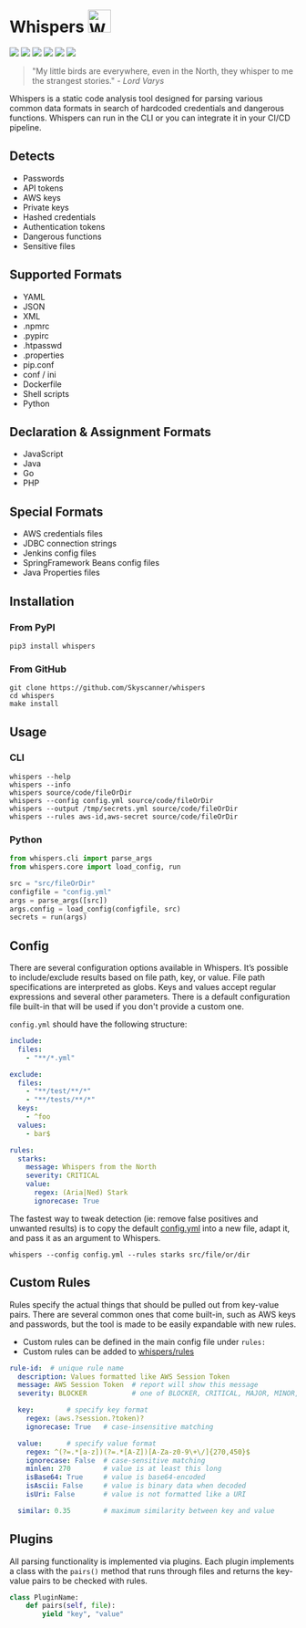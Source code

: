 # Whispers <img src="whispers.png" width="40px" alt="Whispers" style=""> 

[![](https://img.shields.io/pypi/v/whispers.svg)](https://pypi.python.org/pypi/whispers/)
[![](https://github.com/Skyscanner/whispers/workflows/build/badge.svg)](https://github.com/Skyscanner/whispers/actions)
![](coverage.svg)
[![](https://img.shields.io/github/issues/Skyscanner/whispers)](https://github.com/Skyscanner/whispers/issues)
[![](https://img.shields.io/github/issues-pr/Skyscanner/whispers)](https://github.com/Skyscanner/whispers/pulls)
[![](https://img.shields.io/pypi/dm/whispers)](https://img.shields.io/pypi/dm/whispers)

> "My little birds are everywhere, even in the North, they whisper to me the strangest stories." - _Lord Varys_

Whispers is a static code analysis tool designed for parsing various common data formats in search of hardcoded credentials and dangerous functions. Whispers can run in the CLI or you can integrate it in your CI/CD pipeline.


## Detects
* Passwords
* API tokens
* AWS keys
* Private keys
* Hashed credentials
* Authentication tokens
* Dangerous functions
* Sensitive files

## Supported Formats
* YAML
* JSON
* XML
* .npmrc
* .pypirc
* .htpasswd
* .properties
* pip.conf
* conf / ini
* Dockerfile
* Shell scripts
* Python

## Declaration & Assignment Formats
* JavaScript
* Java
* Go
* PHP

## Special Formats
* AWS credentials files
* JDBC connection strings
* Jenkins config files
* SpringFramework Beans config files
* Java Properties files

## Installation

### From PyPI
```
pip3 install whispers
```

### From GitHub
```
git clone https://github.com/Skyscanner/whispers
cd whispers
make install
```

## Usage
### CLI
```
whispers --help
whispers --info
whispers source/code/fileOrDir
whispers --config config.yml source/code/fileOrDir
whispers --output /tmp/secrets.yml source/code/fileOrDir
whispers --rules aws-id,aws-secret source/code/fileOrDir
```
### Python
```python
from whispers.cli import parse_args
from whispers.core import load_config, run

src = "src/fileOrDir"
configfile = "config.yml"
args = parse_args([src])
args.config = load_config(configfile, src)
secrets = run(args)
```

## Config
There are several configuration options available in Whispers. It’s possible to include/exclude results based on file path, key, or value. File path specifications are interpreted as globs. Keys and values accept regular expressions and several other parameters. There is a default configuration file built-in that will be used if you don't provide a custom one.

`config.yml` should have the following structure:
```yaml
include:
  files:
    - "**/*.yml"

exclude:
  files:
    - "**/test/**/*"
    - "**/tests/**/*"
  keys:
    - ^foo
  values:
    - bar$

rules:
  starks:
    message: Whispers from the North
    severity: CRITICAL
    value:
      regex: (Aria|Ned) Stark
      ignorecase: True
```

The fastest way to tweak detection (ie: remove false positives and unwanted results) is to copy the default [config.yml](whispers/config.yml) into a new file, adapt it, and pass it as an argument to Whispers.

`whispers --config config.yml --rules starks src/file/or/dir`


## Custom Rules
Rules specify the actual things that should be pulled out from key-value pairs. There are several common ones that come built-in, such as AWS keys and passwords, but the tool is made to be easily expandable with new rules.

- Custom rules can be defined in the main config file under `rules:`
- Custom rules can be added to [whispers/rules](whispers/rules/)

```yaml
rule-id:  # unique rule name
  description: Values formatted like AWS Session Token
  message: AWS Session Token  # report will show this message
  severity: BLOCKER           # one of BLOCKER, CRITICAL, MAJOR, MINOR, INFO

  key:        # specify key format
    regex: (aws.?session.?token)?
    ignorecase: True   # case-insensitive matching

  value:      # specify value format
    regex: ^(?=.*[a-z])(?=.*[A-Z])[A-Za-z0-9\+\/]{270,450}$
    ignorecase: False  # case-sensitive matching
    minlen: 270        # value is at least this long
    isBase64: True     # value is base64-encoded
    isAscii: False     # value is binary data when decoded
    isUri: False       # value is not formatted like a URI

  similar: 0.35        # maximum similarity between key and value
```


## Plugins
All parsing functionality is implemented via plugins. Each plugin implements a class with the `pairs()` method that runs through files and returns the key-value pairs to be checked with rules. 

```py
class PluginName:
    def pairs(self, file):
        yield "key", "value"
```
